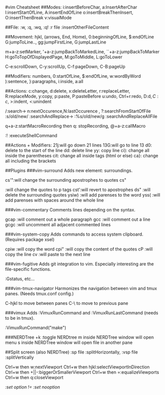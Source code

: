 #vim Cheatsheet
##Modes:
i:insertBeforeChar, a:InsertAfterChar
I:insertStartOfLine, A:insertEndOfLine
o:insertBreakThenInsert, O:insertThenBreak
v:visualMode

##File:
:w, :q, :wq, :q!
:r file :insertOtherFileContent

##Movement:
hjkl, (arrows, End, Home), 0:beginningOfLine, $:endOfLine
G:jumpToLine.., gg:jumpFirstLine, G:jumpLastLine

m+a-z:setMarker, '+a-z:jumpBackToMarkedLine, \`\`+a-z:jumpBackToMarker
H:goToTopOfDisplayedPage, M:goToMiddle, L:goToLower

C-e:scrollDown, C-y:scrollUp, C-f:pageDown, C-B:pageUp

##Modifiers:
numbers, 0:startOfLine, $:endOfLine, w:wordByWord
):sentence, }:paragraphs, i:inside, a:all

##Actions:
c:change, d:delete, x:deleteLetter, r:replaceLetter, R:replaceMode, y:copy, p:paste, P:pasteBefore
u:undo, Ctrl+r:redo, D:d$, C:c$, >:indent, <:unindent

/:search-> n:nextOccurence,N:lastOccurence , ?:searchFromStartOfFile
:s/old/new/ :searchAndReplace-> :%s/old/new/g :searchAndReplaceAllFile

q+a-z:startMacroRecording then q: stopRecording, @+a-z:callMacro

:! :executeShellCommand

##Actions + Modifiers:
21j:will go down 21 lines
13G:will go to line 13
d0: delete to the start of the line
dd: delete line
yy: copy line
ci): change all inside the parentheses
cit: change all inside tags (html or else)
ca}: change all including the brackets

##Plugins
###vim-surround
Adds new element: surroundings.

cs'":will change the surrounding apostrophes to quotes
cs"<p>:will change the quotes to p tags
cst':will revert to apostrophes
ds" :will delete the surrounding quotes
ysiw) :will add parenses to the word
yss( :will add parenses with spaces around the whole line

###vim-commentary
Comments lines depending on the syntax.

gcap :will comment out a whole paragraph
gcc :will comment out a line
gcgc :will uncomment all adjacent commented lines

###vim-system-copy
Adds commands to access system clipboard. (Requires package xsel)

cpiw :will copy the word
cpi" :will copy the content of the quotes
cP :will copy the line
cv :will paste to the next line

###vim-fugitive
Adds git integration to vim. Especially interesting are the file-specific functions.

:Gstatus, etc...

###vim-tmux-navigator
Harmonizes the navigation between vim and tmux panes. (Needs tmux.conf config.)

C-hjkl to move between panes
C-\ to move to previous pane

###vimux
Adds :VimuxRunCommand and :VimuxRunLastCommand (needs to be in tmux).

:VimuxRunCommand("make")

###NERDTree
<leader>+k :toggle NERDtree
m inside NERDTree window will open menu
s inside NERDTree window will open file in another pane

##Split screen (also NERDTree)
:sp file :splitHorizontally, :vsp file :splitVertically

Ctrl+w then w:nextViewport
Ctrl+w then hjkl:selectViewportInDirection
Ctrl+w then +||-:biggerOrSmallerViewport
Ctrl+w then =:equalizeViewports
Ctrl+w then q:closeViewport


*:set option != :set nooption*
